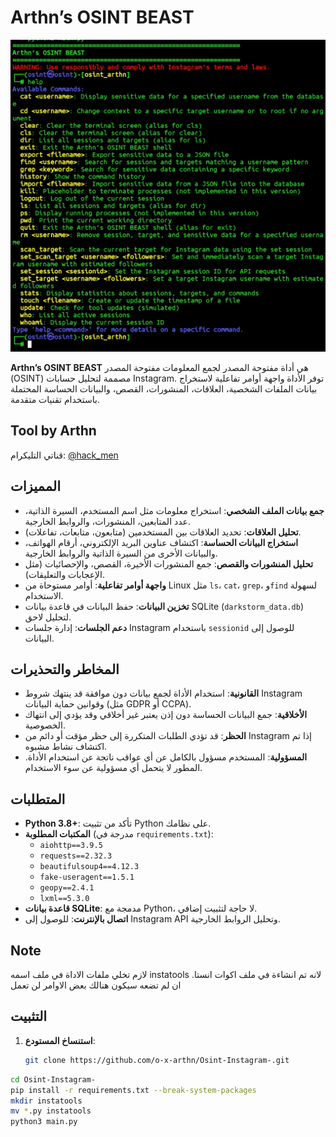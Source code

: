 # Arthn’s OSINT BEAST
![واجهة Arthn’s OSINT BEAST](Screenshot_2025-10-14-13-11-06-943_com.termux-edit.jpg)

**Arthn’s OSINT BEAST** هي أداة مفتوحة المصدر لجمع المعلومات مفتوحة المصدر (OSINT) مصممة لتحليل حسابات Instagram. توفر الأداة واجهة أوامر تفاعلية لاستخراج بيانات الملفات الشخصية، العلاقات، المنشورات، القصص، والبيانات الحساسة المحتملة باستخدام تقنيات متقدمة. 
## Tool by Arthn
قناتي التليكرام: [@hack_men](https://t.me/hack_men)
## المميزات
- **جمع بيانات الملف الشخصي**: استخراج معلومات مثل اسم المستخدم، السيرة الذاتية، عدد المتابعين، المنشورات، والروابط الخارجية.
- **تحليل العلاقات**: تحديد العلاقات بين المستخدمين (متابعون، متابعات، تفاعلات).
- **استخراج البيانات الحساسة**: اكتشاف عناوين البريد الإلكتروني، أرقام الهواتف، والبيانات الأخرى من السيرة الذاتية والروابط الخارجية.
- **تحليل المنشورات والقصص**: جمع المنشورات الأخيرة، القصص، والإحصائيات (مثل الإعجابات والتعليقات).
- **واجهة أوامر تفاعلية**: أوامر مستوحاة من Linux مثل `ls`، `cat`، `grep`، و`find` لسهولة الاستخدام.
- **تخزين البيانات**: حفظ البيانات في قاعدة بيانات SQLite (`darkstorm_data.db`) لتحليل لاحق.
- **دعم الجلسات**: إدارة جلسات Instagram باستخدام `sessionid` للوصول إلى البيانات.

## المخاطر والتحذيرات
- **القانونية**: استخدام الأداة لجمع بيانات دون موافقة قد ينتهك شروط Instagram وقوانين حماية البيانات (مثل GDPR أو CCPA).
- **الأخلاقية**: جمع البيانات الحساسة دون إذن يعتبر غير أخلاقي وقد يؤدي إلى انتهاك الخصوصية.
- **الحظر**: قد تؤدي الطلبات المتكررة إلى حظر مؤقت أو دائم من Instagram إذا تم اكتشاف نشاط مشبوه.
- **المسؤولية**: المستخدم مسؤول بالكامل عن أي عواقب ناتجة عن استخدام الأداة. المطور لا يتحمل أي مسؤولية عن سوء الاستخدام.

## المتطلبات
- **Python 3.8+**: تأكد من تثبيت Python على نظامك.
- **المكتبات المطلوبة** (مدرجة في `requirements.txt`):
  - `aiohttp==3.9.5`
  - `requests==2.32.3`
  - `beautifulsoup4==4.12.3`
  - `fake-useragent==1.5.1`
  - `geopy==2.4.1`
  - `lxml==5.3.0`
- **قاعدة بيانات SQLite**: مدمجة مع Python، لا حاجة لتثبيت إضافي.
- **اتصال بالإنترنت**: للوصول إلى Instagram API وتحليل الروابط الخارجية.
## Note
لازم تخلي ملفات الاداة في ملف اسمه instatools لانه تم انشاءة في ملف اكوات انستا. ان لم تضعه سيكون هنالك بعض الاوامر لن تعمل
## التثبيت
1. **استنساخ المستودع**:
   ```bash
   git clone https://github.com/o-x-arthn/Osint-Instagram-.git

```bash
cd Osint-Instagram-
pip install -r requirements.txt --break-system-packages
mkdir instatools
mv *.py instatools
python3 main.py
